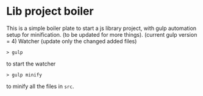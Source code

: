 # Lib project boiler

This is a simple boiler plate to start a js library project, with gulp automation setup for minification. (to be updated for more things). 
(current gulp version = 4)
Watcher (update only the changed added files)


```
> gulp
```
to start the watcher


```
> gulp minify
```
to minify all the files in `src`.

